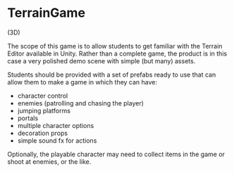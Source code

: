 # TerrainGame
(3D)

The scope of this game is to allow students to get familiar with the Terrain Editor available in Unity.
Rather than a complete game, the product is in this case a very polished demo scene with simple (but many) assets. 

Students should be provided with a set of prefabs ready to use that can allow them to make a game in which they can have:
- character control
- enemies (patrolling and chasing the player)
- jumping platforms
- portals
- multiple character options
- decoration props
- simple sound fx for actions

Optionally, the playable character may need to collect items in the game or shoot at enemies, or the like. 
